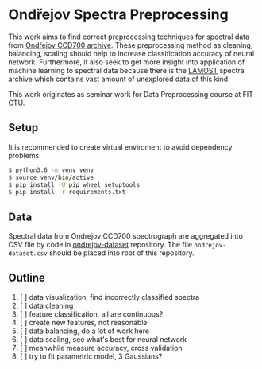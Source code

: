 # Ondřejov Spectra Preprocessing

This work aims to find correct preprocessing techniques for spectral data
from [Ondřejov CCD700 archive][2].
These preprocessing method as cleaning, balancing, scaling should help
to increase classification accuracy of neural network.
Furthermore, it also seek to get more insight into application of machine
learning to spectral data
because there is the [LAMOST][3] spectra archive
which contains vast amount of unexplored data of this kind.

[2]: http://voarchive.asu.cas.cz/ccd700/q/web/form
[3]: http://www.lamost.org/public/?locale=en

This work originates as seminar work for Data Preprocessing course at FIT CTU.

## Setup

It is recommended to create virtual enviroment to avoid dependency problems:

```bash
$ python3.6 -m venv venv
$ source venv/bin/active
$ pip install -U pip wheel setuptools
$ pip install -r requirements.txt
```

## Data

Spectral data from Ondrejov CCD700 spectrograph are aggregated into CSV file
by code in [ondrejov-dataset][1] repository.
The file `ondrejov-dataset.csv` should be placed into root of this repository.

[1]: https://github.com/podondra/ondrejov-dataset

## Outline

1. [ ] data visualization, find incorrectly classified spectra
2. [ ] data cleaning
3. [ ] feature classification, all are continuous?
4. [ ] create new features, not reasonable
5. [ ] data balancing, do a lot of work here
6. [ ] data scaling, see what's best for neural network
7. [ ] meanwhile measure accuracy, cross validation
8. [ ] try to fit parametric model, 3 Gaussians?
